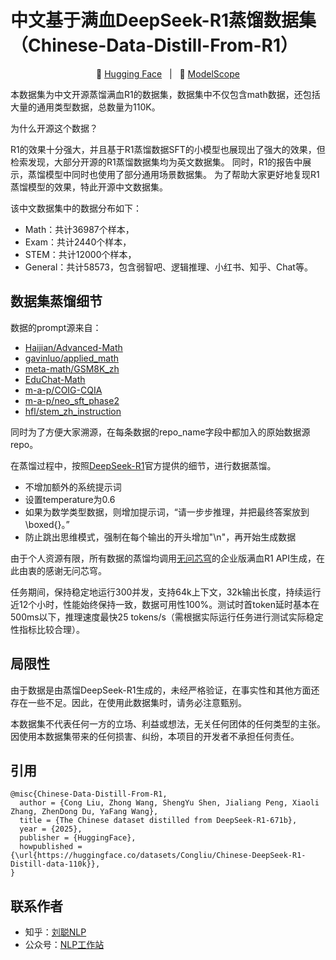 # 中文基于满血DeepSeek-R1蒸馏数据集（Chinese-Data-Distill-From-R1）

<p align="center">
🤗 <a href="https://huggingface.co/datasets/Congliu/Chinese-DeepSeek-R1-Distill-data-110k">Hugging Face</a>&nbsp&nbsp | &nbsp&nbsp🤖 <a href="https://modelscope.cn/datasets/liucong/Chinese-DeepSeek-R1-Distill-data-110k">ModelScope</a> 
</p>


本数据集为中文开源蒸馏满血R1的数据集，数据集中不仅包含math数据，还包括大量的通用类型数据，总数量为110K。

为什么开源这个数据？

R1的效果十分强大，并且基于R1蒸馏数据SFT的小模型也展现出了强大的效果，但检索发现，大部分开源的R1蒸馏数据集均为英文数据集。 同时，R1的报告中展示，蒸馏模型中同时也使用了部分通用场景数据集。
为了帮助大家更好地复现R1蒸馏模型的效果，特此开源中文数据集。

该中文数据集中的数据分布如下：

- Math：共计36987个样本，
- Exam：共计2440个样本，
- STEM：共计12000个样本，
- General：共计58573，包含弱智吧、逻辑推理、小红书、知乎、Chat等。

## 数据集蒸馏细节

数据的prompt源来自：

- [Haijian/Advanced-Math](https://modelscope.cn/datasets/Haijian/Advanced-Math)
- [gavinluo/applied_math](https://modelscope.cn/datasets/gavinluo/applied_math)
- [meta-math/GSM8K_zh](https://huggingface.co/datasets/meta-math/GSM8K_zh)
- [EduChat-Math](https://github.com/ECNU-ICALK/EduChat-Math)
- [m-a-p/COIG-CQIA](https://huggingface.co/datasets/m-a-p/COIG-CQIA)
- [m-a-p/neo_sft_phase2](https://huggingface.co/datasets/m-a-p/neo_sft_phase2)
- [hfl/stem_zh_instruction](https://huggingface.co/datasets/hfl/stem_zh_instruction)

同时为了方便大家溯源，在每条数据的repo_name字段中都加入的原始数据源repo。

在蒸馏过程中，按照[DeepSeek-R1](https://github.com/deepseek-ai/DeepSeek-R1)官方提供的细节，进行数据蒸馏。

- 不增加额外的系统提示词
- 设置temperature为0.6
- 如果为数学类型数据，则增加提示词，“请一步步推理，并把最终答案放到 \boxed{}。”
- 防止跳出思维模式，强制在每个输出的开头增加"\n"，再开始生成数据

由于个人资源有限，所有数据的蒸馏均调用[无问芯穹](https://cloud.infini-ai.com/genstudio?source=knlpdis)的企业版满血R1 API生成，在此由衷的感谢无问芯穹。

任务期间，保持稳定地运行300并发，支持64k上下文，32k输出长度，持续运行近12个小时，性能始终保持一致，数据可用性100%。测试时首token延时基本在500ms以下，推理速度最快25 tokens/s（需根据实际运行任务进行测试实际稳定性指标比较合理）。

## 局限性

由于数据是由蒸馏DeepSeek-R1生成的，未经严格验证，在事实性和其他方面还存在一些不足。因此，在使用此数据集时，请务必注意甄别。

本数据集不代表任何一方的立场、利益或想法，无关任何团体的任何类型的主张。因使用本数据集带来的任何损害、纠纷，本项目的开发者不承担任何责任。

## 引用

```text
@misc{Chinese-Data-Distill-From-R1,
  author = {Cong Liu, Zhong Wang, ShengYu Shen, Jialiang Peng, Xiaoli Zhang, ZhenDong Du, YaFang Wang},
  title = {The Chinese dataset distilled from DeepSeek-R1-671b},
  year = {2025},
  publisher = {HuggingFace},
  howpublished = {\url{https://huggingface.co/datasets/Congliu/Chinese-DeepSeek-R1-Distill-data-110k}},
}
```

## 联系作者

- 知乎：[刘聪NLP](https://www.zhihu.com/people/LiuCongNLP)
- 公众号：[NLP工作站](images/image.png)
